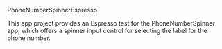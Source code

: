 PhoneNumberSpinnerEspresso 

This app project provides an Espresso test for the PhoneNumberSpinner app,
which offers a spinner input control for selecting the label for the phone number.


